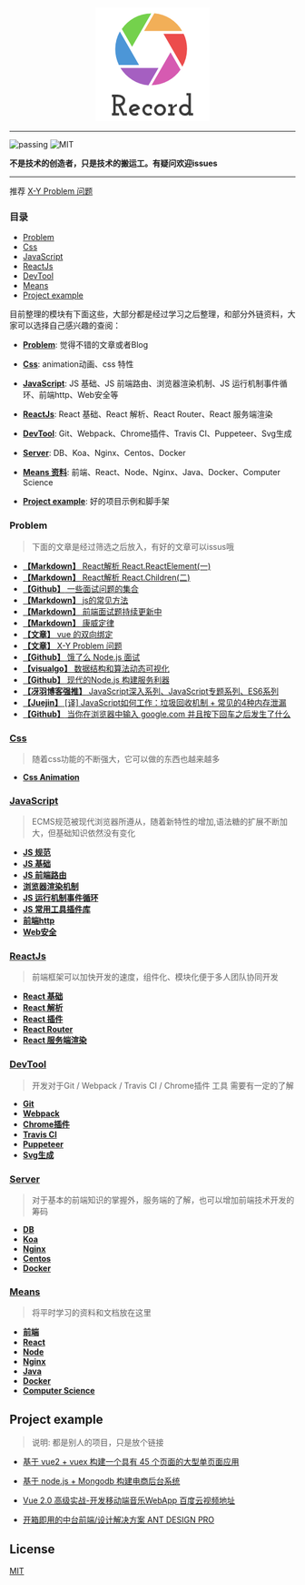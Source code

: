 <div align="center"><img src="./Img/record1.png" alt="logo" title="logo"/></div>

---

![passing](https://img.shields.io/badge/build-passing-brightgreen.svg)
![MIT](https://img.shields.io/badge/License-MIT-brightgreen.svg)

**不是技术的创造者，只是技术的搬运工。有疑问欢迎issues**

---

推荐 [X-Y Problem 问题](https://coolshell.cn/articles/10804.html)

### 目录
* [Problem](#problem)
* [Css](#css)
* [JavaScript](#javascript)
* [ReactJs](#reactjs)
* [DevTool](#devtool)
* [Means](#means)
* [Project example](#project-example)

目前整理的模块有下面这些，大部分都是经过学习之后整理，和部分外链资料，大家可以选择自己感兴趣的查阅：

* [**Problem**](#problem): 觉得不错的文章或者Blog

* [**Css**](./css): animation动画、css 特性

* [**JavaScript**](./js): JS 基础、JS 前端路由、浏览器渲染机制、JS 运行机制事件循环、前端http、Web安全等

* [**ReactJs**](./frame): React 基础、React 解析、React Router、React 服务端渲染

* [**DevTool**](./other/devTool): Git、Webpack、Chrome插件、Travis CI、Puppeteer、Svg生成

* [**Server**](./server): DB、Koa、Nginx、Centos、Docker

* [**Means 资料**](./other/learn): 前端、React、Node、Nginx、Java、Docker、Computer Science

* [**Project example**](#project-example): 好的项目示例和脚手架


### **Problem**

> 下面的文章是经过筛选之后放入，有好的文章可以issus哦
* [**【Markdown】** React解析 React.ReactElement(一)](https://github.com/AttemptWeb/Record/blob/master/frame/react/react%E8%A7%A3%E6%9E%90:ReactElement.md)
* [**【Markdown】** React解析 React.Children(二)](https://github.com/AttemptWeb/Record/blob/master/frame/react/react%E8%A7%A3%E6%9E%90:React%20Children.md)
* [**【Github】** 一些面试问题的集合](https://github.com/EastSummer/wheel_marking/blob/master/question.md)
* [**【Markdown】** js的常见方法](./js/JsMd/js的常见方法.md)
* [**【Markdown】** 前端面试题持续更新中](https://github.com/HerryLo/Record/blob/master/js/JsMd/%E5%B8%B8%E8%A7%81%E7%9A%84%E9%9D%A2%E8%AF%95%E9%A2%98.md)
* [**【Markdown】** 康威定律](./other/康威定律.md)
* [**【文章】** vue 的双向绑定](https://www.cnblogs.com/kidney/p/6052935.html?utm_source=gold_browser_extension)
* [**【文章】** X-Y Problem 问题](https://coolshell.cn/articles/10804.html)
* [**【Github】** 饿了么 Node.js 面试](https://github.com/ElemeFE/node-interview/tree/master/sections/zh-cn)
* [**【visualgo】** 数据结构和算法动态可视化](https://visualgo.net/zh)
* [**【Github】** 现代的Node.js 构建服务利器](https://i5ting.github.io/modern-nodejs/)
* [**【冴羽博客强推】** JavaScript深入系列、JavaScript专题系列、ES6系列](https://github.com/mqyqingfeng/Blog)
* [**【Juejin】** [译] JavaScript如何工作：垃圾回收机制 + 常见的4种内存泄漏](https://juejin.im/post/5ca0c8aa518825680c7cb44b)
* [**【Github】** 当你在浏览器中输入 google.com 并且按下回车之后发生了什么](https://github.com/skyline75489/what-happens-when-zh_CN)

### [**Css**](./css) 

> 随着css功能的不断强大，它可以做的东西也越来越多

* [**Css Animation**](https://github.com/AttemptWeb/Record/tree/master/css#css-animation)

### [**JavaScript**](./js) 

> ECMS规范被现代浏览器所遵从，随着新特性的增加,语法糖的扩展不断加大，但基础知识依然没有变化

* [**JS 规范**](https://github.com/AttemptWeb/Record/tree/master/js#js%E8%A7%84%E8%8C%83%E5%8F%82%E8%80%83%E5%85%BB%E6%88%90%E4%B8%80%E4%B8%AA%E5%A5%BD%E4%B9%A0%E6%83%AF)
* [**JS 基础**](https://github.com/AttemptWeb/Record/tree/master/js#js%E5%9F%BA%E7%A1%80)
* [**JS 前端路由**](https://github.com/AttemptWeb/Record/tree/master/js#js前端路由)
* [**浏览器渲染机制**](https://github.com/AttemptWeb/Record/tree/master/js#%E6%B5%8F%E8%A7%88%E5%99%A8%E6%B8%B2%E6%9F%93%E6%9C%BA%E5%88%B6)
* [**JS 运行机制事件循环**](https://github.com/AttemptWeb/Record/tree/master/js#js%E8%BF%90%E8%A1%8C%E6%9C%BA%E5%88%B6%E4%BA%8B%E4%BB%B6%E5%BE%AA%E7%8E%AF)
* [**JS 常用工具插件库**](https://github.com/AttemptWeb/Record/tree/master/js#js%E5%B8%B8%E7%94%A8%E5%B7%A5%E5%85%B7%E6%8F%92%E4%BB%B6%E5%BA%93)
* [**前端http**](https://github.com/AttemptWeb/Record/tree/master/js#%E5%89%8D%E7%AB%AFhttp)
* [**Web安全**](https://github.com/AttemptWeb/Record/tree/master/js#web%E5%AE%89%E5%85%A8)

### [**ReactJs**](./frame)

> 前端框架可以加快开发的速度，组件化、模块化便于多人团队协同开发

* [**React 基础**](https://github.com/AttemptWeb/Record/tree/master/frame#react%E5%9F%BA%E7%A1%80)
* [**React 解析**](https://github.com/AttemptWeb/Record/blob/master/frame/readme.md#react-%E8%A7%A3%E6%9E%90)
* [**React 插件**](https://github.com/AttemptWeb/Record/tree/master/frame#react%E6%8F%92%E4%BB%B6)
* [**React Router**](https://github.com/AttemptWeb/Record/tree/master/frame#react-router)
* [**React 服务端渲染**](https://github.com/AttemptWeb/Record/tree/master/frame#react%E6%9C%8D%E5%8A%A1%E7%AB%AF%E6%B8%B2%E6%9F%93)

### [**DevTool**](./other/devTool) 

> 开发对于Git / Webpack / Travis CI / Chrome插件 工具 需要有一定的了解

* [**Git**](https://github.com/AttemptWeb/Record/tree/master/other/devTool#git)
* [**Webpack**](https://github.com/AttemptWeb/Record/tree/master/other/devTool#webpack)
* [**Chrome插件**](https://github.com/AttemptWeb/Record/tree/master/other/devTool#chrome%E6%8F%92%E4%BB%B6)
* [**Travis CI**](https://github.com/AttemptWeb/Record/tree/master/other/devTool#travis-ci)
* [**Puppeteer**](https://github.com/AttemptWeb/Record/tree/master/other/devTool#puppeteer)
* [**Svg生成**](https://github.com/AttemptWeb/Record/tree/master/other/devTool#svg%E7%94%9F%E6%88%90)

### [**Server**](./server)

> 对于基本的前端知识的掌握外，服务端的了解，也可以增加前端技术开发的筹码

* [**DB**](https://github.com/AttemptWeb/Record/tree/master/server#DB)
* [**Koa**](https://github.com/AttemptWeb/Record/tree/master/server#Koa)
* [**Nginx**](https://github.com/AttemptWeb/Record/tree/master/server#Nginx)
* [**Centos**](https://github.com/AttemptWeb/Record/tree/master/server#Centos)
* [**Docker**](https://github.com/AttemptWeb/Record/tree/master/server#Docker)

### [**Means**](./other/learn)

> 将平时学习的资料和文档放在这里

* [**前端**](https://github.com/AttemptWeb/Record/tree/master/other/learn#%E5%89%8D%E7%AB%AF)
* [**React**](https://github.com/AttemptWeb/Record/tree/master/other/learn#react)
* [**Node**](https://github.com/AttemptWeb/Record/tree/master/other/learn#node)
* [**Nginx**](https://github.com/AttemptWeb/Record/tree/master/other/learn#nginx)
* [**Java**](https://github.com/AttemptWeb/Record/tree/master/other/learn#java)
* [**Docker**](https://github.com/AttemptWeb/Record/tree/master/other/learn#docker)
* [**Computer Science**](https://github.com/AttemptWeb/Record/tree/master/other/learn#computer-science)

## **Project example**

> 说明: 都是别人的项目，只是放个链接

* [基于 vue2 + vuex 构建一个具有 45 个页面的大型单页面应用][30]
* [基于 node.js + Mongodb 构建电商后台系统][31]
* [Vue 2.0 高级实战-开发移动端音乐WebApp 百度云视频地址][32]
* [开箱即用的中台前端/设计解决方案 ANT DESIGN PRO](https://pro.ant.design/)

  [30]: https://github.com/bailicangdu/vue2-elm
  [31]: https://github.com/bailicangdu/node-elm
  [32]: https://pan.baidu.com/s/1geQIWHt?qq-pf-to=pcqq.group&errno=0&errmsg=Auth%20Login%20Sucess&&bduss=&ssnerror=0#list/path=%2FVue%202.0%20%E9%AB%98%E7%BA%A7%E5%AE%9E%E6%88%98-%E5%BC%80%E5%8F%91%E7%A7%BB%E5%8A%A8%E7%AB%AF%E9%9F%B3%E4%B9%90WebApp
  
## License
[MIT](https://github.com/HerryLo/Record/blob/master/LICENSE)
